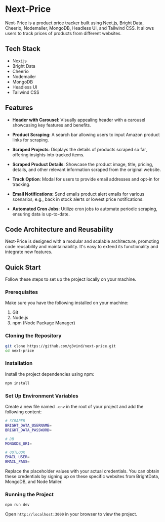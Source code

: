 # Next-Price

Next-Price is a product price tracker built using Next.js, Bright Data, Cheerio, Nodemailer, MongoDB, Headless UI, and Tailwind CSS. It allows users to track prices of products from different websites.

## Tech Stack

- Next.js
- Bright Data
- Cheerio
- Nodemailer
- MongoDB
- Headless UI
- Tailwind CSS

## Features

- **Header with Carousel**: Visually appealing header with a carousel showcasing key features and benefits.

- **Product Scraping**: A search bar allowing users to input Amazon product links for scraping.

- **Scraped Projects**: Displays the details of products scraped so far, offering insights into tracked items.

- **Scraped Product Details**: Showcase the product image, title, pricing, details, and other relevant information scraped from the original website.

- **Track Option**: Modal for users to provide email addresses and opt-in for tracking.

- **Email Notifications**: Send emails product alert emails for various scenarios, e.g., back in stock alerts or lowest price notifications.

- **Automated Cron Jobs**: Utilize cron jobs to automate periodic scraping, ensuring data is up-to-date.

## Code Architecture and Reusability

Next-Price is designed with a modular and scalable architecture, promoting code reusability and maintainability. It's easy to extend its functionality and integrate new features.

## Quick Start

Follow these steps to set up the project locally on your machine.

### Prerequisites

Make sure you have the following installed on your machine:

1. Git
2. Node.js
3. npm (Node Package Manager)

### Cloning the Repository

```bash
git clone https://github.com/g3vind/next-price.git
cd next-price
```

### Installation

Install the project dependencies using npm:

```bash
npm install
```

### Set Up Environment Variables

Create a new file named `.env` in the root of your project and add the following content:

```bash
# SCRAPER
BRIGHT_DATA_USERNAME=
BRIGHT_DATA_PASSWORD=

# DB
MONGODB_URI=

# OUTLOOK
EMAIL_USER=
EMAIL_PASS=
```

Replace the placeholder values with your actual credentials. You can obtain these credentials by signing up on these specific websites from BrightData, MongoDB, and Node Mailer.

### Running the Project

```bash
npm run dev
```

Open `http://localhost:3000` in your browser to view the project.

